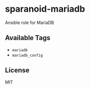 # sparanoid-mariadb

Ansible role for MariaDB

## Available Tags

- `mariadb`
- `mariadb_config`

## License

MIT
